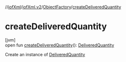 //[iofXml](../../../index.md)/[iofXml.v2](../index.md)/[ObjectFactory](index.md)/[createDeliveredQuantity](create-delivered-quantity.md)

# createDeliveredQuantity

[jvm]\
open fun [createDeliveredQuantity](create-delivered-quantity.md)(): [DeliveredQuantity](../-delivered-quantity/index.md)

Create an instance of [DeliveredQuantity](../-delivered-quantity/index.md)
